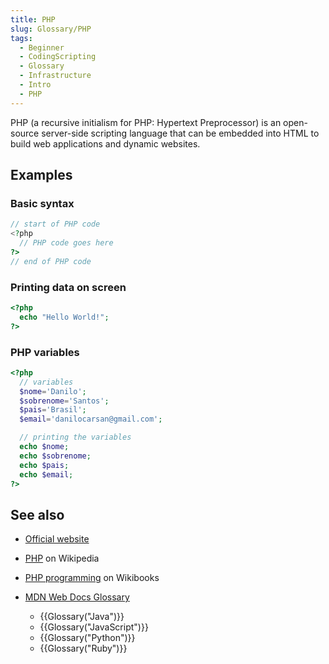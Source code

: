 ```yaml
---
title: PHP
slug: Glossary/PHP
tags:
  - Beginner
  - CodingScripting
  - Glossary
  - Infrastructure
  - Intro
  - PHP
---
```


PHP (a recursive initialism for PHP: Hypertext Preprocessor) is an open-source server-side scripting language that can be embedded into HTML to build web applications and dynamic websites.

## Examples

### Basic syntax

```php
// start of PHP code
<?php
  // PHP code goes here
?>
// end of PHP code
```

### Printing data on screen

```php
<?php
  echo "Hello World!";
?>
```

### PHP variables

```php
<?php
  // variables
  $nome='Danilo';
  $sobrenome='Santos';
  $pais='Brasil';
  $email='danilocarsan@gmail.com';

  // printing the variables
  echo $nome;
  echo $sobrenome;
  echo $pais;
  echo $email;
?>
```

## See also

- [Official website](https://www.php.net/)
- [PHP](https://en.wikipedia.org/wiki/PHP) on Wikipedia
- [PHP programming](https://en.wikibooks.org/wiki/PHP_Programming) on Wikibooks
- [MDN Web Docs Glossary](/en-US/docs/Glossary)

  - {{Glossary("Java")}}
  - {{Glossary("JavaScript")}}
  - {{Glossary("Python")}}
  - {{Glossary("Ruby")}}
